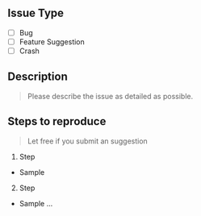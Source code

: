 ## Issue Type
- [ ] Bug
- [ ] Feature Suggestion
- [ ] Crash

## Description
> Please describe the issue as detailed as possible.

## Steps to reproduce
> Let free if you submit an suggestion

1. Step
  - Sample
2. Step
  - Sample
...
